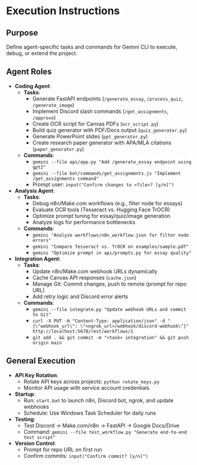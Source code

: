 # Execution Instructions
## Purpose
Define agent-specific tasks and commands for Gemini CLI to execute, debug, or extend the project.

## Agent Roles
- **Coding Agent**:
  - **Tasks**:
    - Generate FastAPI endpoints (`/generate_essay`, `/process_quiz`, `/generate_image`)
    - Implement Discord slash commands (`/get_assignments`, `/approve`)
    - Create OCR script for Canvas PDFs (`ocr_script.py`)
    - Build quiz generator with PDF/Docs output (`quiz_generator.py`)
    - Generate PowerPoint slides (`ppt_generator.py`)
    - Create research paper generator with APA/MLA citations (`paper_generator.py`)
  - **Commands**:
    - `gemini --file api/app.py "Add /generate_essay endpoint using gpt2"`
    - `gemini --file bot/commands/get_assignments.js "Implement /get_assignments command"`
    - Prompt user: `input("Confirm changes to <file>? [y/n]")`
- **Analysis Agent**:
  - **Tasks**:
    - Debug n8n/Make.com workflows (e.g., filter node for essays)
    - Evaluate OCR tools (Tesseract vs. Hugging Face TrOCR)
    - Optimize prompt tuning for essay/quiz/image generation
    - Analyze logs for performance bottlenecks
  - **Commands**:
    - `gemini "Analyze workflows/n8n_workflow.json for filter node errors"`
    - `gemini "Compare Tesseract vs. TrOCR on examples/sample.pdf"`
    - `gemini "Optimize prompt in api/prompts.py for essay quality"`
- **Integration Agent**:
  - **Tasks**:
    - Update n8n/Make.com webhook URLs dynamically
    - Cache Canvas API responses (`cache.json`)
    - Manage Git: Commit changes, push to remote (prompt for repo URL)
    - Add retry logic and Discord error alerts
  - **Commands**:
    - `gemini --file integrate.py "Update webhook URLs and commit to Git"`
    - `curl -X PUT -H "Content-Type: application/json" -d "{\"webhook_url\": \"<ngrok_url>/webhook/discord-webhook\"}" http://localhost:5678/rest/workflows/1`
    - `git add . && git commit -m "<task> integration" && git push origin main`

## General Execution
- **API Key Rotation**:
  - Rotate API keys across projects: `python rotate_keys.py`
  - Monitor API usage with service account credentials
- **Startup**:
  - Run: `start.bat` to launch n8n, Discord bot, ngrok, and update webhooks
  - Schedule: Use Windows Task Scheduler for daily runs
- **Testing**:
  - Test Discord → Make.com/n8n → FastAPI → Google Docs/Drive
  - Command: `gemini --file test_workflow.py "Generate end-to-end test script"`
- **Version Control**:
  - Prompt for repo URL on first run
  - Confirm commits: `input("Confirm commit? [y/n]")`